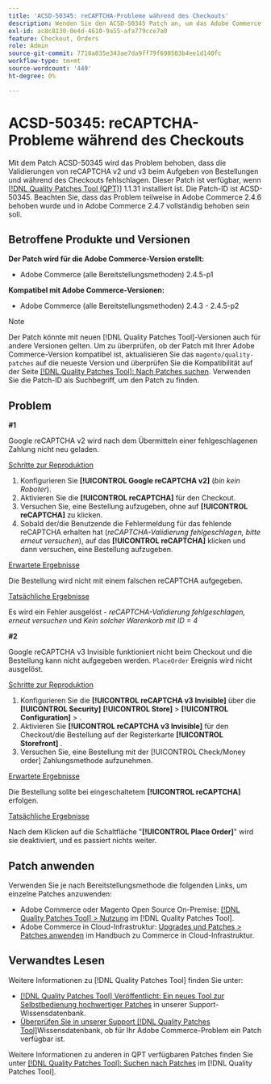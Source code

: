 ```yaml
---
title: 'ACSD-50345: reCAPTCHA-Probleme während des Checkouts'
description: Wenden Sie den ACSD-50345 Patch an, um das Adobe Commerce-Problem zu beheben, bei dem die reCAPTCHA-v2- und -v3-Validierungen beim Aufgeben von Bestellungen und während des Checkouts fehlschlagen.
exl-id: ac8c8130-0e4d-4610-9a55-afa779cce7a0
feature: Checkout, Orders
role: Admin
source-git-commit: 7718a835e343ae7da9ff79f690503b4ee1d140fc
workflow-type: tm+mt
source-wordcount: '449'
ht-degree: 0%

---
```


# ACSD-50345: reCAPTCHA-Probleme während des Checkouts

Mit dem Patch ACSD-50345 wird das Problem behoben, dass die Validierungen von reCAPTCHA v2 und v3 beim Aufgeben von Bestellungen und während des Checkouts fehlschlagen. Dieser Patch ist verfügbar, wenn [[!DNL Quality Patches Tool (QPT)]](/help/announcements/adobe-commerce-announcements/magento-quality-patches-released-new-tool-to-self-serve-quality-patches.md) 1.1.31 installiert ist. Die Patch-ID ist ACSD-50345. Beachten Sie, dass das Problem teilweise in Adobe Commerce 2.4.6 behoben wurde und in Adobe Commerce 2.4.7 vollständig behoben sein soll.

## Betroffene Produkte und Versionen

**Der Patch wird für die Adobe Commerce-Version erstellt:**

* Adobe Commerce (alle Bereitstellungsmethoden) 2.4.5-p1

**Kompatibel mit Adobe Commerce-Versionen:**

* Adobe Commerce (alle Bereitstellungsmethoden) 2.4.3 - 2.4.5-p2

>[!NOTE]
>
>Der Patch könnte mit neuen [!DNL Quality Patches Tool]-Versionen auch für andere Versionen gelten. Um zu überprüfen, ob der Patch mit Ihrer Adobe Commerce-Version kompatibel ist, aktualisieren Sie das `magento/quality-patches` auf die neueste Version und überprüfen Sie die Kompatibilität auf der Seite [[!DNL Quality Patches Tool]: Nach Patches suchen](https://experienceleague.adobe.com/tools/commerce-quality-patches/index.html). Verwenden Sie die Patch-ID als Suchbegriff, um den Patch zu finden.

## Problem

**#1**

Google reCAPTCHA v2 wird nach dem Übermitteln einer fehlgeschlagenen Zahlung nicht neu geladen.

<u>Schritte zur Reproduktion</u>

1. Konfigurieren Sie **[!UICONTROL Google reCAPTCHA v2]** (*bin kein Roboter*).
1. Aktivieren Sie die **[!UICONTROL reCAPTCHA]** für den Checkout.
1. Versuchen Sie, eine Bestellung aufzugeben, ohne auf **[!UICONTROL reCAPTCHA]** zu klicken.
1. Sobald der/die Benutzende die Fehlermeldung für das fehlende reCAPTCHA erhalten hat (*reCAPTCHA-Validierung fehlgeschlagen, bitte erneut versuchen*), auf das **[!UICONTROL reCAPTCHA]** klicken und dann versuchen, eine Bestellung aufzugeben.

<u>Erwartete Ergebnisse</u>

Die Bestellung wird nicht mit einem falschen reCAPTCHA aufgegeben.

<u>Tatsächliche Ergebnisse</u>

Es wird ein Fehler ausgelöst - *reCAPTCHA-Validierung fehlgeschlagen, erneut versuchen* und *Kein solcher Warenkorb mit ID = 4*

**#2**

Google reCAPTCHA v3 Invisible funktioniert nicht beim Checkout und die Bestellung kann nicht aufgegeben werden. `PlaceOrder` Ereignis wird nicht ausgelöst.

<u>Schritte zur Reproduktion</u>

1. Konfigurieren Sie die **[!UICONTROL reCAPTCHA v3 Invisible]** über die **[!UICONTROL Security]** **[!UICONTROL Store]** > **[!UICONTROL Configuration]** > .
1. Aktivieren Sie **[!UICONTROL reCAPTCHA v3 Invisible]** für den Checkout/die Bestellung auf der Registerkarte **[!UICONTROL Storefront]** .
1. Versuchen Sie, eine Bestellung mit der [!UICONTROL Check/Money order] Zahlungsmethode aufzunehmen.

<u>Erwartete Ergebnisse</u>

Die Bestellung sollte bei eingeschaltetem **[!UICONTROL reCAPTCHA]** erfolgen.

<u>Tatsächliche Ergebnisse</u>

Nach dem Klicken auf die Schaltfläche &quot;**[!UICONTROL Place Order]**&quot; wird sie deaktiviert, und es passiert nichts weiter.

## Patch anwenden

Verwenden Sie je nach Bereitstellungsmethode die folgenden Links, um einzelne Patches anzuwenden:

* Adobe Commerce oder Magento Open Source On-Premise: [[!DNL Quality Patches Tool] > Nutzung](https://experienceleague.adobe.com/docs/commerce-operations/tools/quality-patches-tool/usage.html) im [!DNL Quality Patches Tool].
* Adobe Commerce in Cloud-Infrastruktur: [Upgrades und Patches > Patches anwenden](https://experienceleague.adobe.com/docs/commerce-cloud-service/user-guide/develop/upgrade/apply-patches.html) im Handbuch zu Commerce in Cloud-Infrastruktur.

## Verwandtes Lesen

Weitere Informationen zu [!DNL Quality Patches Tool] finden Sie unter:

* [[!DNL Quality Patches Tool] Veröffentlicht: Ein neues Tool zur Selbstbedienung hochwertiger Patches](/help/announcements/adobe-commerce-announcements/magento-quality-patches-released-new-tool-to-self-serve-quality-patches.md) in unserer Support-Wissensdatenbank.
* [Überprüfen Sie in unserer Support [!DNL Quality Patches Tool]](/help/support-tools/patches-available-in-qpt-tool/check-patch-for-magento-issue-with-magento-quality-patches.md)Wissensdatenbank, ob für Ihr Adobe Commerce-Problem ein Patch verfügbar ist.

Weitere Informationen zu anderen in QPT verfügbaren Patches finden Sie unter [[!DNL Quality Patches Tool]: Suchen nach Patches](https://experienceleague.adobe.com/tools/commerce-quality-patches/index.html) im [!DNL Quality Patches Tool].
